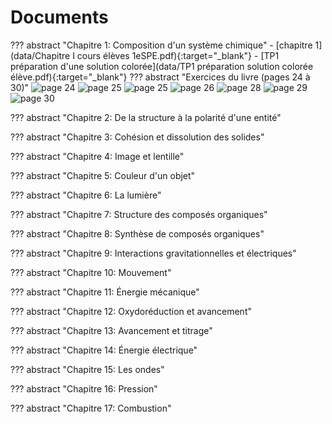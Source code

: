 # Documents


??? abstract "Chapitre 1: Composition d'un système chimique"
    - [chapitre 1](data/Chapitre I cours élèves 1eSPE.pdf){:target="_blank"}
    - [TP1 préparation d'une solution colorée](data/TP1 préparation solution colorée élève.pdf){:target="_blank"}
    ??? abstract "Exercices du livre (pages 24 à 30)"
        ![page 24](data/p24.png)
        ![page 25](data/p25.png)
        ![page 25](data/p25.png)
        ![page 26](data/p26.png)
        ![page 28](data/p28.png)
        ![page 29](data/p29.png)
        ![page 30](data/p30.png)

    
??? abstract "Chapitre 2: De la structure à la polarité d'une entité"

 
??? abstract "Chapitre 3: Cohésion et dissolution des solides"

 
??? abstract "Chapitre 4: Image et lentille"

 
??? abstract "Chapitre 5: Couleur d'un objet"

 
??? abstract "Chapitre 6: La lumière"

 
??? abstract "Chapitre 7: Structure des composés organiques"

 
??? abstract "Chapitre 8: Synthèse de composés organiques"

 
??? abstract "Chapitre 9: Interactions gravitationnelles et électriques"

 
??? abstract "Chapitre 10: Mouvement"

 
??? abstract "Chapitre 11: Énergie mécanique"

 
??? abstract "Chapitre 12: Oxydoréduction et avancement"

 
??? abstract "Chapitre 13: Avancement et titrage"

 
??? abstract "Chapitre 14: Énergie électrique"

 
??? abstract "Chapitre 15: Les ondes"

 
??? abstract "Chapitre 16: Pression"

 
??? abstract "Chapitre 17: Combustion"

 

